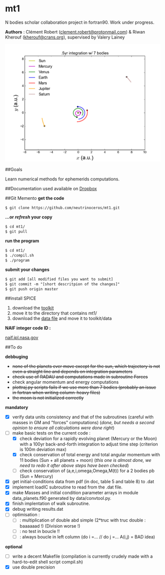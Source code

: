 # mt1
N bodies scholar collaboration project in fortran90. Work under progress.

**Authors** : Clément Robert (clement.robert@protonmail.com) & Riwan Kherouf (kherouf@crans.org), supervised by Valery Lainey

![illustration](img/6m7bodies_t.png?raw=true)


##Goals

Learn numerical methods for ephemerids computations.

##Documentation used
available on [Dropbox](https://www.dropbox.com/sh/48ggibduzgidf6v/AAB1_qRgjvUp0z6cd0Wd-8Wna?dl=0)

##Git Memento
**get the code**
  
    $ git clone https://github.com/neutrinoceros/mt1.git

**...or *refresh* your copy**

    $ cd mt1/
    $ git pull

**run the program**

    $ cd mt1/
    $ ./compil.sh
    $ ./program

**submit your changes**
  
    $ git add [all modified files you want to submit]
    $ git commit -m "[short descritpion of the changes]"
    $ git push origin master

##install SPICE 

 1. download the [toolkit](http://naif.jpl.nasa.gov/naif/toolkit_FORTRAN.html)
 2. move it to the directory that contains mt1/
 3. download the [data file](http://naif.jpl.nasa.gov/pub/naif/generic_kernels/spk/planets/de430.bsp) and move it to toolkit/data

**NAIF integer code ID :**

[naif.jpl.nasa.gov](http://naif.jpl.nasa.gov/pub/naif/toolkit_docs/FORTRAN/req/naif_ids.html)

##To do

**debbuging**

* ~~none of the planets ever move except for the sun, which trajectory is not even a straight line and depends on integration parameters~~
* ~~check use of RADAU and computations made in subroutine Forces~~
* check angular momentum and energy computations
* ~~plottraj.py scripts fails if we use more than 7 bodies (probably an issue in fortran when writing column-heavy files)~~
* ~~the moon is not initialized correctly~~

**mandatory**

* [x] verify data units consistency and that of the subroutines (careful with masses in GM and "forces" computations) (*done, but needs a second opinion to ensure all calculations were done right*)
* [ ] make basic tests on the current code :
  - [x] check deviation for a rapidly evolving planet (Mercury or the Moon) with a 100yr back-and-forth integration to adjust time step (criterion is 100m deviation max)
  - [x] check conservation of total energy and total angular momentum with 11 bodies (Sun + all planets + moon) (*this one is almost done, we need to redo it after above steps have been checked*)
  - [ ] check conservation of (a,e,i,omega,Omega,M(t)) for a 2 bodies pb (Sun + Mercury)
* [x] get initial-conditions data from pdf (in doc, table 5 and table 8) to .dat
* [x] implement loadIC subroutine to read from the .dat file.
* [x] make Masses and initial condition parameter arrays in module data_planets.f90 generated by data/convtool.py.
* [x] finish implentation of walk subroutine.
* [x] debug writing results.dat
* [ ] optimisation :
  - [ ] : multiplication of double abd simple (2*truc with truc double : baaaaaad !) (Division worse !)
  - [ ] : no test in boucle !!
  - [ ] : always boucle in left column (do i =... // do j =...     A(i,j)          =  BAD idea) 

**optional**

* [ ] write a decent Makefile (compilation is currently crudely made with a hard-to-edit shell script compil.sh)
* [x] use double precision
